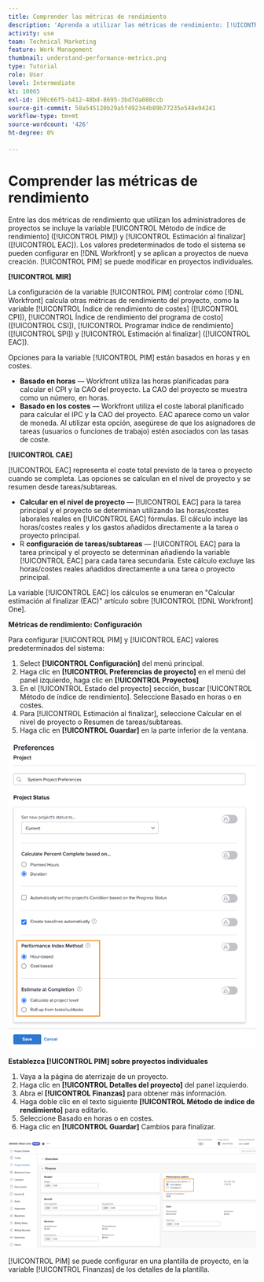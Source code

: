 ```yaml
---
title: Comprender las métricas de rendimiento
description: 'Aprenda a utilizar las métricas de rendimiento: [!UICONTROL Método de índice de rendimiento] ([!UICONTROL PIM]) y [!UICONTROL Estimación al finalizar] ([!UICONTROL EAC]).'
activity: use
team: Technical Marketing
feature: Work Management
thumbnail: understand-performance-metrics.png
type: Tutorial
role: User
level: Intermediate
kt: 10065
exl-id: 190c66f5-b412-48bd-8695-3bd7da088ccb
source-git-commit: 58a545120b29a5f492344b89b77235e548e94241
workflow-type: tm+mt
source-wordcount: '426'
ht-degree: 0%

---
```


# Comprender las métricas de rendimiento

Entre las dos métricas de rendimiento que utilizan los administradores de proyectos se incluye la variable [!UICONTROL Método de índice de rendimiento] ([!UICONTROL PIM]) y [!UICONTROL Estimación al finalizar] ([!UICONTROL EAC]). Los valores predeterminados de todo el sistema se pueden configurar en [!DNL Workfront] y se aplican a proyectos de nueva creación. [!UICONTROL PIM] se puede modificar en proyectos individuales.

**[!UICONTROL MIR]**

La configuración de la variable [!UICONTROL PIM] controlar cómo [!DNL Workfront] calcula otras métricas de rendimiento del proyecto, como la variable [!UICONTROL Índice de rendimiento de costes] ([!UICONTROL CPI]), [!UICONTROL Índice de rendimiento del programa de costo] ([!UICONTROL CSI]), [!UICONTROL Programar índice de rendimiento] ([!UICONTROL SPI]) y [!UICONTROL Estimación al finalizar] ([!UICONTROL EAC]).

Opciones para la variable [!UICONTROL PIM] están basados en horas y en costes.

* **Basado en horas** — Workfront utiliza las horas planificadas para calcular el CPI y la CAO del proyecto. La CAO del proyecto se muestra como un número, en horas.
* **Basado en los costes** — Workfront utiliza el coste laboral planificado para calcular el IPC y la CAO del proyecto. EAC aparece como un valor de moneda. Al utilizar esta opción, asegúrese de que los asignadores de tareas (usuarios o funciones de trabajo) estén asociados con las tasas de coste.

**[!UICONTROL CAE]**

[!UICONTROL EAC] representa el coste total previsto de la tarea o proyecto cuando se completa. Las opciones se calculan en el nivel de proyecto y se resumen desde tareas/subtareas.

* **Calcular en el nivel de proyecto** — [!UICONTROL EAC] para la tarea principal y el proyecto se determinan utilizando las horas/costes laborales reales en [!UICONTROL EAC] fórmulas. El cálculo incluye las horas/costes reales y los gastos añadidos directamente a la tarea o proyecto principal.
* R **configuración de tareas/subtareas** — [!UICONTROL EAC] para la tarea principal y el proyecto se determinan añadiendo la variable [!UICONTROL EAC] para cada tarea secundaria. Este cálculo excluye las horas/costes reales añadidos directamente a una tarea o proyecto principal.

La variable [!UICONTROL EAC] los cálculos se enumeran en &quot;Calcular estimación al finalizar (EAC)&quot; <!-- link to article -->artículo sobre [!UICONTROL [!DNL Workfront] One].

**Métricas de rendimiento: Configuración**

Para configurar [!UICONTROL PIM] y [!UICONTROL EAC] valores predeterminados del sistema:

1. Select **[!UICONTROL Configuración]** del menú principal.
1. Haga clic en **[!UICONTROL Preferencias de proyecto]** en el menú del panel izquierdo, haga clic en **[!UICONTROL Proyectos]**
1. En el [!UICONTROL Estado del proyecto] sección, buscar [!UICONTROL Método de índice de rendimiento]. Seleccione Basado en horas o en costes.
1. Para [!UICONTROL Estimación al finalizar], seleccione Calcular en el nivel de proyecto o Resumen de tareas/subtareas.
1. Haga clic en **[!UICONTROL Guardar]** en la parte inferior de la ventana.

![Una imagen del [!UICONTROL Preferencias de proyecto] pantalla](assets/setting-up-finances-1.png)

**Establezca [!UICONTROL PIM] sobre proyectos individuales**

1. Vaya a la página de aterrizaje de un proyecto.
1. Haga clic en **[!UICONTROL Detalles del proyecto]** del panel izquierdo.
1. Abra el **[!UICONTROL Finanzas]** para obtener más información.
1. Haga doble clic en el texto siguiente **[!UICONTROL Método de índice de rendimiento]** para editarlo.
1. Seleccione Basado en horas o en costes.
1. Haga clic en **[!UICONTROL Guardar]** Cambios para finalizar.

![Una imagen del [!UICONTROL Detalles del proyecto] pantalla](assets/setting-up-finances-2.png)

[!UICONTROL PIM] se puede configurar en una plantilla de proyecto, en la variable [!UICONTROL Finanzas] de los detalles de la plantilla.
